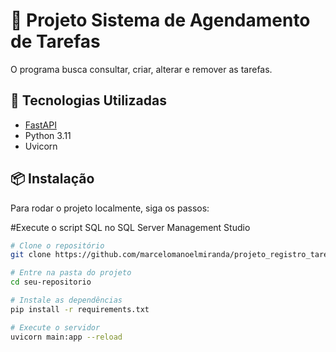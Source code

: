 # 📌 Projeto Sistema de Agendamento de Tarefas
O programa busca consultar, criar, alterar e remover as tarefas.

## 🚀 Tecnologias Utilizadas
- [FastAPI](https://fastapi.tiangolo.com/)
- Python 3.11
- Uvicorn

## 📦 Instalação
Para rodar o projeto localmente, siga os passos:

#Execute o script SQL no SQL Server Management Studio

```sh
# Clone o repositório
git clone https://github.com/marcelomanoelmiranda/projeto_registro_tarefas

# Entre na pasta do projeto
cd seu-repositorio

# Instale as dependências
pip install -r requirements.txt

# Execute o servidor
uvicorn main:app --reload

